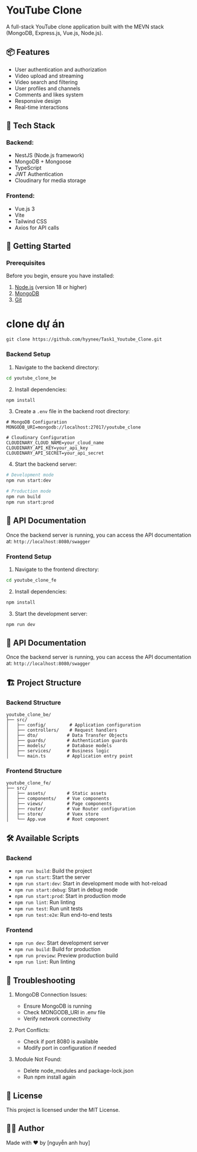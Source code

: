 # YouTube Clone

A full-stack YouTube clone application built with the MEVN stack (MongoDB, Express.js, Vue.js, Node.js).

## 📦 Features

- User authentication and authorization
- Video upload and streaming
- Video search and filtering
- User profiles and channels
- Comments and likes system
- Responsive design
- Real-time interactions

## 🧰 Tech Stack

### Backend:

- NestJS (Node.js framework)
- MongoDB + Mongoose
- TypeScript
- JWT Authentication
- Cloudinary for media storage

### Frontend:

- Vue.js 3
- Vite
- Tailwind CSS
- Axios for API calls

## 🚀 Getting Started

### Prerequisites

Before you begin, ensure you have installed:

1. [Node.js](https://nodejs.org/) (version 18 or higher)
2. [MongoDB](https://www.mongodb.com/try/download/community)
3. [Git](https://git-scm.com/downloads)

# clone dự án

`git clone https://github.com/hyynee/Task1_Youtube_Clone.git`

### Backend Setup

1. Navigate to the backend directory:

```bash
cd youtube_clone_be
```

2. Install dependencies:

```bash
npm install
```

3. Create a `.env` file in the backend root directory:

```env
# MongoDB Configuration
MONGODB_URI=mongodb://localhost:27017/youtube_clone

# Cloudinary Configuration
CLOUDINARY_CLOUD_NAME=your_cloud_name
CLOUDINARY_API_KEY=your_api_key
CLOUDINARY_API_SECRET=your_api_secret
```

4. Start the backend server:

```bash
# Development mode
npm run start:dev

# Production mode
npm run build
npm run start:prod
```

## 📘 API Documentation

Once the backend server is running, you can access the API documentation at:
`http://localhost:8080/swagger`

### Frontend Setup

1. Navigate to the frontend directory:

```bash
cd youtube_clone_fe
```

2. Install dependencies:

```bash
npm install
```

3. Start the development server:

```bash
npm run dev
```

## 📘 API Documentation

Once the backend server is running, you can access the API documentation at:
`http://localhost:8080/swagger`

## 🏗 Project Structure

### Backend Structure

```
youtube_clone_be/
├── src/
│   ├── config/         # Application configuration
│   ├── controllers/    # Request handlers
│   ├── dto/           # Data Transfer Objects
│   ├── guards/        # Authentication guards
│   ├── models/        # Database models
│   ├── services/      # Business logic
│   └── main.ts        # Application entry point
```

### Frontend Structure

```
youtube_clone_fe/
├── src/
│   ├── assets/        # Static assets
│   ├── components/    # Vue components
│   ├── views/         # Page components
│   ├── router/        # Vue Router configuration
│   ├── store/         # Vuex store
│   └── App.vue        # Root component
```

## 🛠 Available Scripts

### Backend

- `npm run build`: Build the project
- `npm run start`: Start the server
- `npm run start:dev`: Start in development mode with hot-reload
- `npm run start:debug`: Start in debug mode
- `npm run start:prod`: Start in production mode
- `npm run lint`: Run linting
- `npm run test`: Run unit tests
- `npm run test:e2e`: Run end-to-end tests

### Frontend

- `npm run dev`: Start development server
- `npm run build`: Build for production
- `npm run preview`: Preview production build
- `npm run lint`: Run linting

## 🔧 Troubleshooting

1. MongoDB Connection Issues:

   - Ensure MongoDB is running
   - Check MONGODB_URI in .env file
   - Verify network connectivity

2. Port Conflicts:

   - Check if port 8080 is available
   - Modify port in configuration if needed

3. Module Not Found:
   - Delete node_modules and package-lock.json
   - Run npm install again

## 📝 License

This project is licensed under the MIT License.

## 👨‍💻 Author

Made with ❤️ by [nguyễn anh huy]
